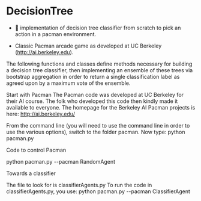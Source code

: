 # DecisionTree
- :evergreen_tree: implementation of decision tree classifier from scratch to pick an action in a pacman environment. 

- Classic Pacman arcade game as developed at UC Berkeley (http://ai.berkeley.edu).

The following functions and classes define methods necessary for building a decision tree classifier, then 
implementing an ensemble of these trees via bootstrap aggregation in order to return a single classification label
as agreed upon by a maximum vote of the ensemble.


Start with Pacman
The Pacman code was developed at UC Berkeley for their AI
course. The folk who developed this code then kindly made it available to everyone. The homepage
for the Berkeley AI Pacman projects is here:
http://ai.berkeley.edu/


From the command line (you will need to use the command line in order to use the various
options), switch to the folder pacman.
Now type:
python pacman.py


Code to control Pacman

python pacman.py --pacman RandomAgent


Towards a classifier 

The file to look for is classifierAgents.py
To run the code in classifierAgents.py, you use:
python pacman.py --pacman ClassifierAgent

